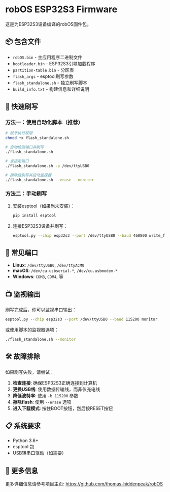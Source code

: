 # robOS ESP32S3 Firmware

这是为ESP32S3设备编译的robOS固件包。

## 📦 包含文件

- `robOS.bin` - 主应用程序二进制文件
- `bootloader.bin` - ESP32S3引导加载程序
- `partition-table.bin` - 分区表
- `flash_args` - esptool刷写参数
- `flash_standalone.sh` - 独立刷写脚本
- `build_info.txt` - 构建信息和详细说明

## 🚀 快速刷写

### 方法一：使用自动化脚本（推荐）

```bash
# 赋予执行权限
chmod +x flash_standalone.sh

# 自动检测端口并刷写
./flash_standalone.sh

# 或指定端口
./flash_standalone.sh -p /dev/ttyUSB0

# 擦除后刷写并启动监视器
./flash_standalone.sh --erase --monitor
```

### 方法二：手动刷写

1. 安装esptool（如果尚未安装）：
   ```bash
   pip install esptool
   ```

2. 连接ESP32S3设备并刷写：
   ```bash
   esptool.py --chip esp32s3 --port /dev/ttyUSB0 --baud 460800 write_flash @flash_args
   ```

## 🔧 常见端口

- **Linux**: `/dev/ttyUSB0`, `/dev/ttyACM0`
- **macOS**: `/dev/cu.usbserial-*`, `/dev/cu.usbmodem-*`
- **Windows**: `COM3`, `COM4`, 等

## 📺 监视输出

刷写完成后，你可以监视串口输出：

```bash
esptool.py --chip esp32s3 --port /dev/ttyUSB0 --baud 115200 monitor
```

或使用脚本的监视器选项：
```bash
./flash_standalone.sh --monitor
```

## 🛠️ 故障排除

如果刷写失败，请尝试：

1. **检查连接**: 确保ESP32S3正确连接到计算机
2. **更换USB线**: 使用数据传输线，而非仅充电线
3. **降低波特率**: 使用 `-b 115200` 参数
4. **擦除flash**: 使用 `--erase` 选项
5. **进入下载模式**: 按住BOOT按钮，然后按RESET按钮

## 📋 系统要求

- Python 3.6+
- esptool 包
- USB转串口驱动（如需要）

## 🔗 更多信息

更多详细信息请参考项目主页: https://github.com/thomas-hiddenpeak/robOS